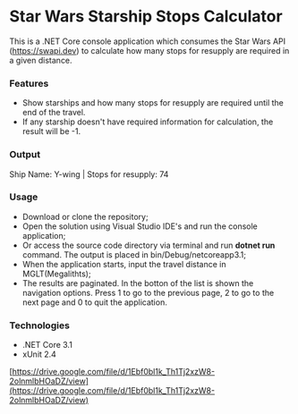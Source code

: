 # Star Wars Starship Stops Calculator

This is a .NET Core console application which consumes the Star Wars API (https://swapi.dev) to calculate how many stops for resupply are required in a given distance.

### Features
- Show starships and how many stops for resupply are required until the end of the travel.
- If any starship doesn't have required information for calculation, the result will be -1.

### Output
Ship Name: Y-wing | Stops for resupply: 74

### Usage
- Download or clone the repository;
- Open the solution using Visual Studio IDE's and run the console application;
- Or access the source code directory via terminal and run **dotnet run** command. The output is placed in bin/Debug/netcoreapp3.1;
- When the application starts, input the travel distance in MGLT(Megalithts);
- The results are paginated. In the botton of the list is shown the navigation options. Press 1 to go to the previous page, 2 to go to the next page and 0 to quit the application.


### Technologies
- .NET Core 3.1
- xUnit 2.4

[https://drive.google.com/file/d/1Ebf0bl1k_Th1Tj2xzW8-2olnmlbHOaDZ/view](https://drive.google.com/file/d/1Ebf0bl1k_Th1Tj2xzW8-2olnmlbHOaDZ/view)
